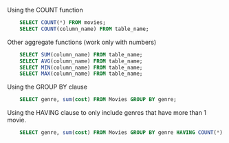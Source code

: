 Using the COUNT function
```sql
    SELECT COUNT(*) FROM movies;
    SELECT COUNT(column_name) FROM table_name;
```
Other aggregate functions (work only with numbers)
```sql
    SELECT SUM(column_name) FROM table_name;
    SELECT AVG(column_name) FROM table_name;
    SELECT MIN(column_name) FROM table_name;
    SELECT MAX(column_name) FROM table_name;
```
Using the GROUP BY clause
```sql
    SELECT genre, sum(cost) FROM Movies GROUP BY genre;
```
Using the HAVING clause to only include genres that have more than 1 movie.
```sql
    SELECT genre, sum(cost) FROM Movies GROUP BY genre HAVING COUNT(*) > 1;
```